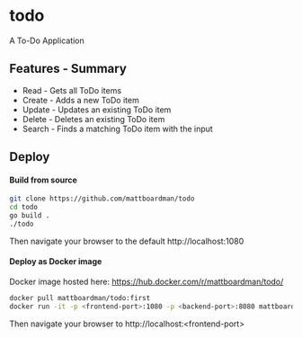 # todo
A To-Do Application

## Features - Summary
* Read - Gets all ToDo items
* Create - Adds a new ToDo item
* Update - Updates an existing ToDo item
* Delete - Deletes an existing ToDo item
* Search - Finds a matching ToDo item with the input 
  
## Deploy
#### Build from source

````bash
git clone https://github.com/mattboardman/todo
cd todo
go build .
./todo
````
Then navigate your browser to the default http://localhost:1080

#### Deploy as Docker image

Docker image hosted here: https://hub.docker.com/r/mattboardman/todo/

````bash
docker pull mattboardman/todo:first
docker run -it -p <frontend-port>:1080 -p <backend-port>:8080 mattboardman/todo
````
Then navigate your browser to http://localhost:<frontend-port\>


